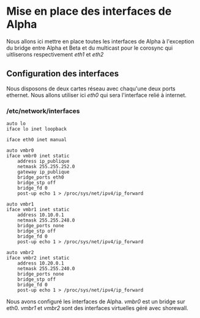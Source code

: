 # Mise en place des interfaces de Alpha

Nous allons ici mettre en place toutes les interfaces de Alpha à l'exception du bridge entre Alpha et Beta et du multicast pour le corosync qui uitliserons respectivement _eth1_ et _eth2_

## Configuration des interfaces
Nous disposons de deux cartes réseau avec chaqu'une deux ports ethernet. Nous allons utiliser ici _eth0_ qui sera l'interface relié à internet.

### /etc/network/interfaces
```
auto lo
iface lo inet loopback

iface eth0 inet manual

auto vmbr0
iface vmbr0 inet static
	address ip_publique
	netmask 255.255.252.0
	gateway ip_publique
	bridge_ports eth0
	bridge_stp off
	bridge_fd 0
	post-up echo 1 > /proc/sys/net/ipv4/ip_forward

auto vmbr1
iface vmbr1 inet static
	address 10.10.0.1
	netmask 255.255.248.0
	bridge_ports none
	bridge_stp off
	bridge_fd 0
	post-up echo 1 > /proc/sys/net/ipv4/ip_forward

auto vmbr2
iface vmbr2 inet static
	address 10.20.0.1
	netmask	255.255.240.0
	bridge_ports none
	bridge_stp off
	bridge_fd 0
	post-up echo 1 > /proc/sys/net/ipv4/ip_forward
```

Nous avons configuré les interfaces de Alpha. _vmbr0_ est un bridge sur eth0. _vmbr1_ et _vmbr2_ sont des interfaces virtuelles géré avec shorewall.
